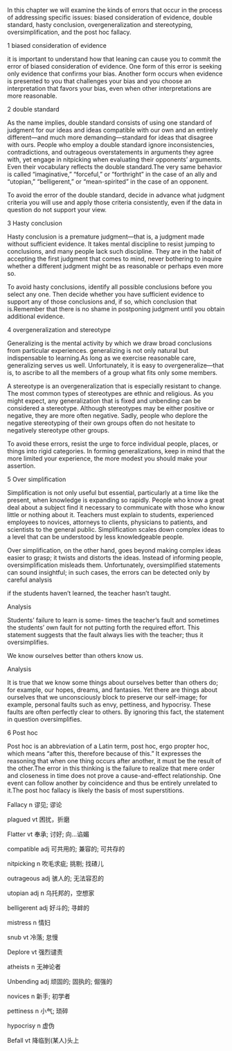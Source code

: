 In this chapter we will examine the kinds of errors that occur in the process of addressing specific issues: biased consideration of evidence, double standard, hasty conclusion, overgeneralization and stereotyping, oversimplification, and the post hoc fallacy.

1 biased consideration of evidence

it is important to understand how that leaning can cause you to commit the error of biased consideration of evidence. One form of this error is seeking only evidence that confirms your bias. Another form occurs when evidence is presented to you that challenges your bias and you choose an interpretation that favors your bias, even when other interpretations are more reasonable.

2 double standard

As the name implies, double standard consists of using one standard of judgment for our ideas and ideas compatible with our own and an entirely different—and much more demanding—standard for ideas that disagree with ours. People who employ a double standard ignore inconsistencies, contradictions, and outrageous overstatements in arguments they agree with, yet engage in nitpicking when evaluating their opponents’ arguments. Even their vocabulary reflects the double standard.The very same behavior is called “imaginative,” “forceful,” or “forthright” in the case of an ally and “utopian,” “belligerent,” or “mean-spirited” in the case of an opponent.

To avoid the error of the double standard, decide in advance what judgment criteria you will use and apply those criteria consistently, even if the data in question do not support your view.

3 Hasty conclusion 

Hasty conclusion is a premature judgment—that is, a judgment made without sufficient evidence. It takes mental discipline to resist jumping to conclusions, and many people lack such discipline. They are in the habit of accepting the first judgment that comes to mind, never bothering to inquire whether a different judgment might be as reasonable or perhaps even more so. 

To avoid hasty conclusions, identify all possible conclusions before you select any one. Then decide whether you have sufficient evidence to support any of those conclusions and, if so, which conclusion that is.Remember that there is no shame in postponing judgment until you obtain additional evidence.

4 overgeneralization and stereotype

Generalizing is the mental activity by which we draw broad conclusions from particular experiences. generalizing is not only natural but indispensable to learning.As long as we exercise reasonable care, generalizing serves us well. Unfortunately, it is easy to *over*generalize—that is, to ascribe to all the members of a group what fits only some members.

A stereotype is an overgeneralization that is especially resistant to change. The most common types of stereotypes are ethnic and religious. As you might expect, any generalization that is fixed and unbending can be considered a stereotype. Although stereotypes may be  either positive or negative, they are more often negative. Sadly, people who deplore the negative stereotyping of their own groups often do not hesitate to negatively stereotype other groups.

To avoid these errors, resist the urge to force individual people, places, or things into rigid categories. In forming generalizations, keep in mind that the more limited your experience, the more modest you should make your assertion. 

5 Over simplification

Simplification is not only useful but essential, particularly at a time like the present, when knowledge is expanding so rapidly. People who know a great deal about a subject find it necessary to communicate with those who know little or nothing about it. Teachers must explain to students, experienced employees to novices, attorneys to clients, physicians to patients, and scientists to the general public. Simplification scales down complex ideas to a level that can be understood by less knowledgeable people.

Over simplification, on the other hand, goes beyond making complex ideas easier to grasp; it twists and distorts the ideas. Instead of informing people, oversimplification misleads them. Unfortunately, oversimplified statements can sound insightful; in such cases, the errors can be detected only by careful analysis

if the students haven’t learned, the teacher hasn’t taught. 

Analysis 

Students’ failure to learn is some- times the teacher’s fault and sometimes the students’ own fault for not putting forth the required effort. This statement suggests that the fault always lies with the teacher; thus it oversimplifies.

We know ourselves better than others know us. 

Analysis 

It is true that we know some things about ourselves better than others do; for example, our hopes, dreams, and fantasies. Yet there are things about ourselves that we unconsciously block to preserve our self-image; for example, personal faults such as envy, pettiness, and hypocrisy. These faults are often perfectly clear to others. By ignoring this fact, the statement in question oversimplifies. 

6 Post hoc 

Post hoc is an abbreviation of a Latin term, post hoc, ergo propter hoc, which means “after this, therefore because of this.” It expresses the reasoning that when one thing occurs after another, it must be the result of the other.The error in this thinking is the failure to realize that mere order and closeness in time does not prove a cause-and-effect relationship. One event can follow another by coincidence and thus be entirely unrelated to it.The post hoc fallacy is likely the basis of most superstitions.



Fallacy n  谬见; 谬论

plagued vt 困扰，折磨

Flatter vt 奉承; 讨好; 向…谄媚

compatible adj 可共用的; 兼容的; 可共存的

nitpicking n 吹毛求疵; 挑剔; 找碴儿

outrageous adj 骇人的; 无法容忍的

utopian adj n 乌托邦的，空想家

belligerent adj 好斗的; 寻衅的

mistress  n 情妇

snub vt 冷落; 怠慢

Deplore vt  强烈谴责

atheists n 无神论者

Unbending  adj 顽固的; 固执的; 倔强的

novices n 新手; 初学者

pettiness n 小气; 琐碎

 hypocrisy n 虚伪

Befall vt 降临到(某人)头上





